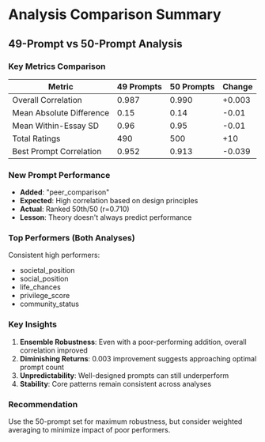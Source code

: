 # Analysis Comparison Summary

## 49-Prompt vs 50-Prompt Analysis

### Key Metrics Comparison

| Metric | 49 Prompts | 50 Prompts | Change |
|--------|------------|------------|---------|
| Overall Correlation | 0.987 | 0.990 | +0.003 |
| Mean Absolute Difference | 0.15 | 0.14 | -0.01 |
| Mean Within-Essay SD | 0.96 | 0.95 | -0.01 |
| Total Ratings | 490 | 500 | +10 |
| Best Prompt Correlation | 0.952 | 0.913 | -0.039 |

### New Prompt Performance
- **Added**: "peer_comparison" 
- **Expected**: High correlation based on design principles
- **Actual**: Ranked 50th/50 (r=0.710)
- **Lesson**: Theory doesn't always predict performance

### Top Performers (Both Analyses)
Consistent high performers:
- societal_position
- social_position  
- life_chances
- privilege_score
- community_status

### Key Insights
1. **Ensemble Robustness**: Even with a poor-performing addition, overall correlation improved
2. **Diminishing Returns**: 0.003 improvement suggests approaching optimal prompt count
3. **Unpredictability**: Well-designed prompts can still underperform
4. **Stability**: Core patterns remain consistent across analyses

### Recommendation
Use the 50-prompt set for maximum robustness, but consider weighted averaging to minimize impact of poor performers.